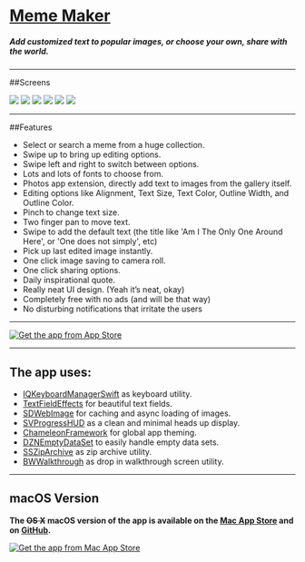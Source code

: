 # [Meme Maker](https://itunes.apple.com/app/id962121383)

##### Add customized text to popular images, or choose your own, share with the world.

--------------------
##Screens

[![](http://a5.mzstatic.com/us/r30/Purple20/v4/8b/f3/00/8bf30030-cb42-3cbd-7c67-f53503a713c8/screen322x572.jpeg)](https://itunes.apple.com/app/id962121383)
[![](http://a1.mzstatic.com/us/r30/Purple20/v4/eb/7b/2e/eb7b2e0b-5bdf-d996-44f2-fbc4adb8f253/screen322x572.jpeg)](https://itunes.apple.com/app/id962121383)
[![](http://a3.mzstatic.com/us/r30/Purple30/v4/64/57/b0/6457b004-ac61-86b0-5ac9-40b9eaa3e882/screen322x572.jpeg)](https://itunes.apple.com/app/id962121383)
[![](http://a1.mzstatic.com/us/r30/Purple20/v4/81/5c/8d/815c8de1-569f-f3bc-c639-2a2075911b8c/screen322x572.jpeg)](https://itunes.apple.com/app/id962121383)
[![](http://a3.mzstatic.com/us/r30/Purple18/v4/63/10/87/631087ff-5be3-a5ff-3983-f271e43fef1d/screen480x480.jpeg)](https://itunes.apple.com/app/id962121383)
[![](http://a2.mzstatic.com/us/r30/Purple20/v4/09/37/d3/0937d3af-7279-8989-f8e0-121e71040013/screen480x480.jpeg)](https://itunes.apple.com/app/id962121383)

--------------------
##Features

- Select or search a meme from a huge collection.
- Swipe up to bring up editing options.
- Swipe left and right to switch between options.
- Lots and lots of fonts to choose from.
- Photos app extension, directly add text to images from the gallery itself.
- Editing options like Alignment, Text Size, Text Color, Outline Width, and Outline Color.
- Pinch to change text size.
- Two finger pan to move text.
- Swipe to add the default text (the title like 'Am I The Only One Around Here', or 'One does not simply', etc)
- Pick up last edited image instantly.
- One click image saving to camera roll.
- One click sharing options.
- Daily inspirational quote.
- Really neat UI design. (Yeah it’s neat, okay)
- Completely free with no ads (and will be that way)
- No disturbing notifications that irritate the users

--------------------

[![Get the app from App Store](http://www.catan.com/images/stories/Elektronische_Spiele/iPhone_Catan/AppStore_klein_24.png)](https://itunes.apple.com/app/id962121383)

--------------------

## The app uses:

- [IQKeyboardManagerSwift](https://github.com/hackiftekhar/IQKeyboardManager) as keyboard utility.
- [TextFieldEffects](https://github.com/raulriera/TextFieldEffects) for beautiful text fields.
- [SDWebImage](https://github.com/rs/SDWebImage) for caching and async loading of images.
- [SVProgressHUD](https://github.com/SVProgressHUD/SVProgressHUD) as a clean and minimal heads up display. 
- [ChameleonFramework](https://github.com/ViccAlexander/Chameleon) for global app theming.
- [DZNEmptyDataSet](https://github.com/dzenbot/DZNEmptyDataSet) to easily handle empty data sets.
- [SSZipArchive](https://github.com/soffes/ssziparchive) as zip archive utility.
- [BWWalkthrough](https://github.com/ariok/BWWalkthrough) as drop in walkthrough screen utility.


--------------------

## macOS Version

**The ~~OS X~~ macOS version of the app is available on the [Mac App Store](https://itunes.apple.com/app/id1132989104) and on [GitHub](https://github.com/MemeMaker/Meme-Maker-Mac).**

[![Get the app from Mac App Store](http://www.perfectdiettracker.com/wordpress/wp-content/uploads/2011/01/macappstore.png)](https://itunes.apple.com/app/id962121383)